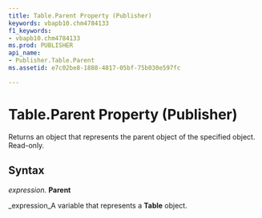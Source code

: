```yaml
---
title: Table.Parent Property (Publisher)
keywords: vbapb10.chm4784133
f1_keywords:
- vbapb10.chm4784133
ms.prod: PUBLISHER
api_name:
- Publisher.Table.Parent
ms.assetid: e7c02be8-1888-4817-05bf-75b030e597fc

---
```



# Table.Parent Property (Publisher)

Returns an object that represents the parent object of the specified object. Read-only.


## Syntax

 _expression_. **Parent**

 _expression_A variable that represents a  **Table** object.


